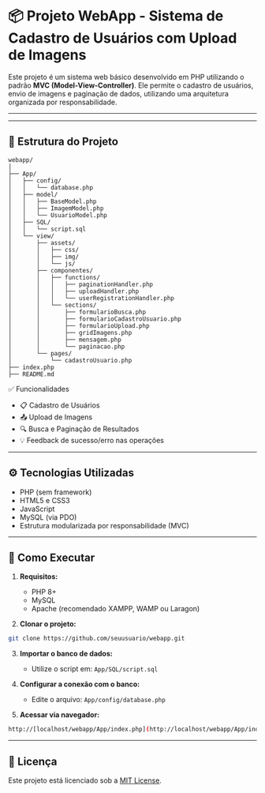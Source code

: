 # 📦 Projeto WebApp - Sistema de Cadastro de Usuários com Upload de Imagens

Este projeto é um sistema web básico desenvolvido em PHP utilizando o padrão **MVC (Model-View-Controller)**. Ele permite o cadastro de usuários, envio de imagens e paginação de dados, utilizando uma arquitetura organizada por responsabilidade.

---

---

## 📁 Estrutura do Projeto

```
webapp/
│
├── App/
│   ├── config/
│   │   └── database.php
│   ├── model/
│   │   ├── BaseModel.php
│   │   ├── ImagemModel.php
│   │   └── UsuarioModel.php
│   ├── SQL/
│   │   └── script.sql
│   └── view/
│       ├── assets/
│       │   ├── css/
│       │   ├── img/
│       │   └── js/
│       ├── componentes/
│       │   ├── functions/
│       │   │   ├── paginationHandler.php
│       │   │   ├── uploadHandler.php
│       │   │   └── userRegistrationHandler.php
│       │   └── sections/
│       │       ├── formularioBusca.php
│       │       ├── formularioCadastroUsuario.php
│       │       ├── formularioUpload.php
│       │       ├── gridImagens.php
│       │       ├── mensagem.php
│       │       └── paginacao.php
│       └── pages/
│           └── cadastroUsuario.php
├── index.php
├── README.md
```

✅ Funcionalidades

- 📋 Cadastro de Usuários
- 📤 Upload de Imagens
- 🔍 Busca e Paginação de Resultados
- 💡 Feedback de sucesso/erro nas operações

---

## ⚙️ Tecnologias Utilizadas

- PHP (sem framework)
- HTML5 e CSS3
- JavaScript
- MySQL (via PDO)
- Estrutura modularizada por responsabilidade (MVC)

---

## 🚀 Como Executar

1. **Requisitos:**

   - PHP 8+
   - MySQL
   - Apache (recomendado XAMPP, WAMP ou Laragon)
2. **Clonar o projeto:**

```bash
git clone https://github.com/seuusuario/webapp.git
```

3. **Importar o banco de dados:**

   - Utilize o script em:
     `App/SQL/script.sql`
4. **Configurar a conexão com o banco:**

   - Edite o arquivo:
     `App/config/database.php`
5. **Acessar via navegador:**

```bash
http://[localhost/webapp/App/index.php](http://localhost/webapp/App/index.php)
```

---

## 📄 Licença

Este projeto está licenciado sob a [MIT License](LICENSE).
